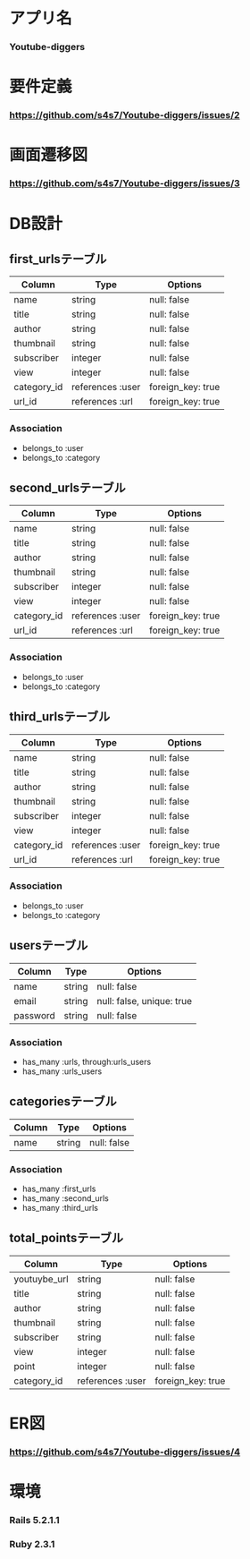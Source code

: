 # アプリ名

### Youtube-diggers


# 要件定義

### https://github.com/s4s7/Youtube-diggers/issues/2


# 画面遷移図

### https://github.com/s4s7/Youtube-diggers/issues/3


# DB設計


## first_urlsテーブル
|Column|Type|Options|
|------|----|-------|
|name|string|null: false|
|title|string|null: false|
|author|string|null: false|
|thumbnail|string|null: false|
|subscriber|integer|null: false|
|view|integer|null: false|
|category_id|references :user|foreign_key: true|
|url_id|references :url|foreign_key: true|

### Association
- belongs_to :user
- belongs_to :category


## second_urlsテーブル
|Column|Type|Options|
|------|----|-------|
|name|string|null: false|
|title|string|null: false|
|author|string|null: false|
|thumbnail|string|null: false|
|subscriber|integer|null: false|
|view|integer|null: false|
|category_id|references :user|foreign_key: true|
|url_id|references :url|foreign_key: true|

### Association
- belongs_to :user
- belongs_to :category


## third_urlsテーブル
|Column|Type|Options|
|------|----|-------|
|name|string|null: false|
|title|string|null: false|
|author|string|null: false|
|thumbnail|string|null: false|
|subscriber|integer|null: false|
|view|integer|null: false|
|category_id|references :user|foreign_key: true|
|url_id|references :url|foreign_key: true|

### Association
- belongs_to :user
- belongs_to :category

## usersテーブル
|Column|Type|Options|
|------|----|-------|
|name|string|null: false|
|email|string|null: false, unique: true|
|password|string|null: false|

### Association
- has_many :urls, through:urls_users
- has_many :urls_users


## categoriesテーブル
|Column|Type|Options|
|------|----|-------|
|name|string|null: false|

### Association
- has_many :first_urls
- has_many :second_urls
- has_many :third_urls


## total_pointsテーブル
|Column|Type|Options|
|------|----|-------|
|youtuybe_url|string|null: false|
|title|string|null: false|
|author|string|null: false|
|thumbnail|string|null: false|
|subscriber|string|null: false|
|view|integer|null: false|
|point|integer|null: false|
|category_id|references :user|foreign_key: true|


# ER図

### https://github.com/s4s7/Youtube-diggers/issues/4

# 環境

### Rails 5.2.1.1
### Ruby 2.3.1
